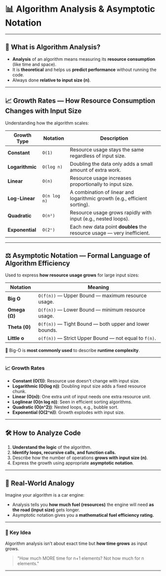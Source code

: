 # 📊 Algorithm Analysis & Asymptotic Notation

---

## 🧠 What is Algorithm Analysis?

* **Analysis** of an algorithm means measuring its **resource consumption** (like time and space).
* It is **theoretical** and helps us **predict performance** without running the code.
* Always done **relative to input size (n)**.

---

## 📈 Growth Rates — How Resource Consumption Changes with Input Size

Understanding how the algorithm scales:

| Growth Type     | Notation     | Description                                                               |
| --------------- | ------------ | ------------------------------------------------------------------------- |
| **Constant**    | `O(1)`       | Resource usage stays the same regardless of input size.                   |
| **Logarithmic** | `O(log n)`   | Doubling the data only adds a small amount of extra work.                 |
| **Linear**      | `O(n)`       | Resource usage increases proportionally to input size.                    |
| **Log-Linear**  | `O(n log n)` | A combination of linear and logarithmic growth (e.g., efficient sorting). |
| **Quadratic**   | `O(n²)`      | Resource usage grows rapidly with input (e.g., nested loops).             |
| **Exponential** | `O(2ⁿ)`      | Each new data point **doubles** the resource usage — very inefficient.    |

---

## ⚖️ Asymptotic Notation — Formal Language of Algorithm Efficiency

Used to express **how resource usage grows** for large input sizes:

| Notation      | Meaning                                                |
| ------------- | ------------------------------------------------------ |
| **Big O**     | `O(f(n))` — Upper Bound — maximum resource usage.      |
| **Omega (Ω)** | `Ω(f(n))` — Lower Bound — minimum resource usage.      |
| **Theta (Θ)** | `Θ(f(n))` — Tight Bound — both upper and lower bounds. |
| **Little o**  | `o(f(n))` — Strict Upper Bound — not equal to `f(n)`.  |

📝 Big-O is **most commonly used** to describe **runtime complexity**.

---

### 📈 Growth Rates

* **Constant (O(1))**: Resource use doesn't change with input size.
* **Logarithmic (O(log n))**: Doubling input size adds a fixed resource chunk.
* **Linear (O(n))**: One extra unit of input needs one extra resource unit.
* **Loglinear (O(n log n))**: Seen in efficient sorting algorithms.
* **Quadratic (O(n^2))**: Nested loops, e.g., bubble sort.
* **Exponential (O(2^n))**: Growth explodes with input size.

---

## 🛠 How to Analyze Code

1. **Understand the logic** of the algorithm.
2. **Identify loops, recursive calls, and function calls.**
3. Describe how the number of operations **grows with input size (n)**.
4. Express the growth using appropriate **asymptotic notation**.

---

## 🔁 Real-World Analogy

Imagine your algorithm is a car engine:

* Analysis tells you **how much fuel (resources)** the engine will need **as the road (input size)** gets longer.
* Asymptotic notation gives you a **mathematical fuel efficiency rating.**

---

### 🧠 Key Idea

Algorithm analysis isn’t about exact time but **how time grows** as input grows.

> "How much MORE time for n+1 elements? Not how much for n elements."

---